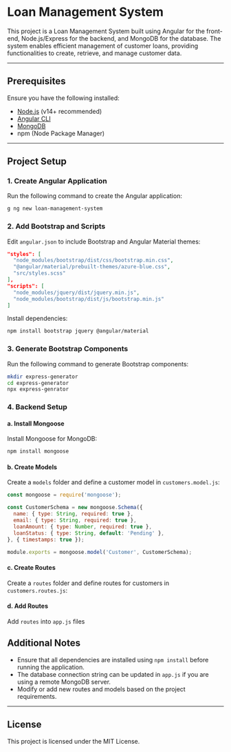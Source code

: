 # Loan Management System

This project is a Loan Management System built using Angular for the front-end, Node.js/Express for the backend, and MongoDB for the database. The system enables efficient management of customer loans, providing functionalities to create, retrieve, and manage customer data.

---

## Prerequisites

Ensure you have the following installed:
- [Node.js](https://nodejs.org/) (v14+ recommended)
- [Angular CLI](https://angular.io/cli)
- [MongoDB](https://www.mongodb.com/try/download/community)
- npm (Node Package Manager)

---

## Project Setup

### 1. **Create Angular Application**
Run the following command to create the Angular application:

```bash
g ng new loan-management-system
```

### 2. **Add Bootstrap and Scripts**
Edit `angular.json` to include Bootstrap and Angular Material themes:

```json
"styles": [
  "node_modules/bootstrap/dist/css/bootstrap.min.css",
  "@angular/material/prebuilt-themes/azure-blue.css",
  "src/styles.scss"
],
"scripts": [
  "node_modules/jquery/dist/jquery.min.js",
  "node_modules/bootstrap/dist/js/bootstrap.min.js"
]
```

Install dependencies:

```bash
npm install bootstrap jquery @angular/material
```

### 3. **Generate Bootstrap Components**
Run the following command to generate Bootstrap components:

```bash
mkdir express-generator
cd express-generator
npx express-genrator
```

### 4. **Backend Setup**

#### a. **Install Mongoose**
Install Mongoose for MongoDB:

```bash
npm install mongoose
```

#### b. **Create Models**
Create a `models` folder and define a customer model in `customers.model.js`:

```javascript
const mongoose = require('mongoose');

const CustomerSchema = new mongoose.Schema({
  name: { type: String, required: true },
  email: { type: String, required: true },
  loanAmount: { type: Number, required: true },
  loanStatus: { type: String, default: 'Pending' },
}, { timestamps: true });

module.exports = mongoose.model('Customer', CustomerSchema);
```

#### c. **Create Routes**
Create a `routes` folder and define routes for customers in `customers.routes.js`:

#### d. **Add Routes**
Add `routes` into `app.js` files






## Additional Notes
- Ensure that all dependencies are installed using `npm install` before running the application.
- The database connection string can be updated in `app.js` if you are using a remote MongoDB server.
- Modify or add new routes and models based on the project requirements.

---

## License
This project is licensed under the MIT License.

